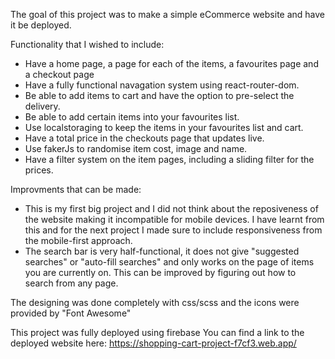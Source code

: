 The goal of this project was to make a simple eCommerce website and have it be deployed.

Functionality that I wished to include:
- Have a home page, a page for each of the items, a favourites page and a checkout page
- Have a fully functional navagation system using react-router-dom.
- Be able to add items to cart and have the option to pre-select the delivery.
- Be able to add certain items into your favourites list.
- Use localstoraging to keep the items in your favourites list and cart.
- Have a total price in the checkouts page that updates live.
- Use fakerJs to randomise item cost, image and name.
- Have a filter system on the item pages, including a sliding filter for the prices.

Improvments that can be made:
- This is my first big project and I did not think about the reposiveness of the website making it incompatible for mobile devices. I have learnt from this and for the next project I made sure to include responsiveness from the mobile-first approach.
- The search bar is very half-functional, it does not give "suggested searches" or "auto-fill searches" and only works on the page of items you are currently on. This can be improved by figuring out how to search from any page.



The designing was done completely with css/scss and the icons were provided by "Font Awesome"

This project was fully deployed using firebase
You can find a link to the deployed website here: https://shopping-cart-project-f7cf3.web.app/